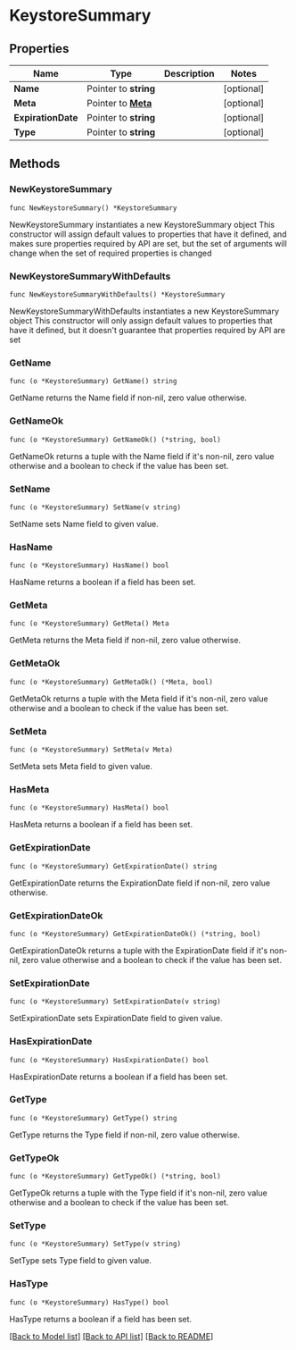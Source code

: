 # KeystoreSummary

## Properties

Name | Type | Description | Notes
------------ | ------------- | ------------- | -------------
**Name** | Pointer to **string** |  | [optional] 
**Meta** | Pointer to [**Meta**](Meta.md) |  | [optional] 
**ExpirationDate** | Pointer to **string** |  | [optional] 
**Type** | Pointer to **string** |  | [optional] 

## Methods

### NewKeystoreSummary

`func NewKeystoreSummary() *KeystoreSummary`

NewKeystoreSummary instantiates a new KeystoreSummary object
This constructor will assign default values to properties that have it defined,
and makes sure properties required by API are set, but the set of arguments
will change when the set of required properties is changed

### NewKeystoreSummaryWithDefaults

`func NewKeystoreSummaryWithDefaults() *KeystoreSummary`

NewKeystoreSummaryWithDefaults instantiates a new KeystoreSummary object
This constructor will only assign default values to properties that have it defined,
but it doesn't guarantee that properties required by API are set

### GetName

`func (o *KeystoreSummary) GetName() string`

GetName returns the Name field if non-nil, zero value otherwise.

### GetNameOk

`func (o *KeystoreSummary) GetNameOk() (*string, bool)`

GetNameOk returns a tuple with the Name field if it's non-nil, zero value otherwise
and a boolean to check if the value has been set.

### SetName

`func (o *KeystoreSummary) SetName(v string)`

SetName sets Name field to given value.

### HasName

`func (o *KeystoreSummary) HasName() bool`

HasName returns a boolean if a field has been set.

### GetMeta

`func (o *KeystoreSummary) GetMeta() Meta`

GetMeta returns the Meta field if non-nil, zero value otherwise.

### GetMetaOk

`func (o *KeystoreSummary) GetMetaOk() (*Meta, bool)`

GetMetaOk returns a tuple with the Meta field if it's non-nil, zero value otherwise
and a boolean to check if the value has been set.

### SetMeta

`func (o *KeystoreSummary) SetMeta(v Meta)`

SetMeta sets Meta field to given value.

### HasMeta

`func (o *KeystoreSummary) HasMeta() bool`

HasMeta returns a boolean if a field has been set.

### GetExpirationDate

`func (o *KeystoreSummary) GetExpirationDate() string`

GetExpirationDate returns the ExpirationDate field if non-nil, zero value otherwise.

### GetExpirationDateOk

`func (o *KeystoreSummary) GetExpirationDateOk() (*string, bool)`

GetExpirationDateOk returns a tuple with the ExpirationDate field if it's non-nil, zero value otherwise
and a boolean to check if the value has been set.

### SetExpirationDate

`func (o *KeystoreSummary) SetExpirationDate(v string)`

SetExpirationDate sets ExpirationDate field to given value.

### HasExpirationDate

`func (o *KeystoreSummary) HasExpirationDate() bool`

HasExpirationDate returns a boolean if a field has been set.

### GetType

`func (o *KeystoreSummary) GetType() string`

GetType returns the Type field if non-nil, zero value otherwise.

### GetTypeOk

`func (o *KeystoreSummary) GetTypeOk() (*string, bool)`

GetTypeOk returns a tuple with the Type field if it's non-nil, zero value otherwise
and a boolean to check if the value has been set.

### SetType

`func (o *KeystoreSummary) SetType(v string)`

SetType sets Type field to given value.

### HasType

`func (o *KeystoreSummary) HasType() bool`

HasType returns a boolean if a field has been set.


[[Back to Model list]](../README.md#documentation-for-models) [[Back to API list]](../README.md#documentation-for-api-endpoints) [[Back to README]](../README.md)



